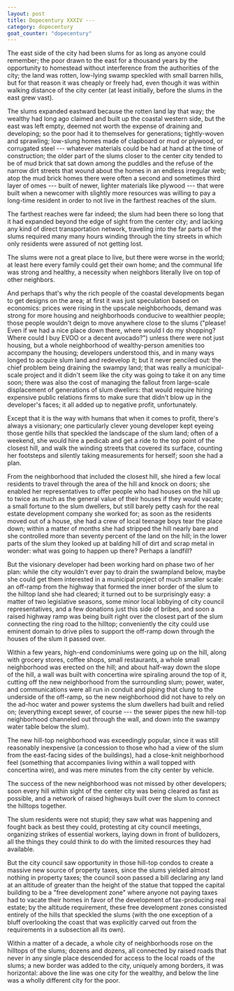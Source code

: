 ```yaml
---
layout: post
title: Dopecentury XXXIV --- 
category: dopecentury
goat_counter: "dopecentury" 
---
```


[//]: # (include_relative only works within the current directory or subdirectory.)

The east side of the city had been slums for as long as anyone could remember; the poor drawn to the east for a thousand years by the opportunity to homestead without interference from the authorities of the city; the land was rotten, low-lying swamp speckled with small barren hills, but for that reason it was cheaply or freely had, even though it was within walking distance of the city center (at least initially, before the slums in the east grew vast).

The slums expanded eastward because the rotten land lay that way; the wealthy had long ago claimed and built up the coastal western side, but the east was left empty, deemed not worth the expense of draining and developing; so the poor had it to themselves for generations; tightly-woven and sprawling; low-slung homes made of clapboard or mud or plywood, or corrugated steel --- whatever materials could be had at hand at the time of construction; the older part of the slums closer to the center city tended to be of mud brick that sat down among the puddles and the refuse of the narrow dirt streets that wound about the homes in an endless irregular web; atop the mud brick homes there were often a second and sometimes third layer of omes --- built of newer, lighter materials like plywood --- that were built when a newcomer with slightly more resources was willing to pay a long-time resident in order to not live in the farthest reaches of the slum.

The farthest reaches were far indeed; the slum had been there so long that it had expanded beyond the edge of sight from the center city; and lacking any kind of direct transportation network, traveling into the far parts of the slums required many many hours winding through the tiny streets in which only residents were assured of not getting lost.

The slums were not a great place to live, but there were worse in the world; at least here every family could get their own home; and the communal life was strong and healthy, a necessity when neighbors literally live on top of other neighbors.

And perhaps that's why the rich people of the coastal developments began to get designs on the area; at first it was just speculation based on economics: prices were rising in the upscale neighborhoods, demand was strong for more housing and neighborhoods conducive to wealthier people; those people wouldn't deign to move anywhere close to the slums ("please! Even if we had a nice place down there, where would I do my shopping? Where could I buy EVOO or a decent avocado?") unless there were not just housing, but a whole neighborhood of wealthy-person amenities too accompany the housing; developers understood this, and in many ways longed to acquire slum land and redevelop it; but it never penciled out: the chief problem being draining the swampy land; that was really a municipal-scale project and it didn't seem like the city was going to take it on any time soon; there was also the cost of managing the fallout from large-scale displacement of generations of slum dwellers: that would require hiring expensive public relations firms to make sure that didn't blow up in the developer's faces; it all added up to negative profit, unfortunately.

Except that it is the way with humans that when it comes to profit, there's always a visionary; one particularly clever young developer kept eyeing those gentle hills that speckled the landscape of the slum land; often of a weekend, she would hire a pedicab and get a ride to the top point of the closest hill, and walk the winding streets that covered its surface, counting her footsteps and silently taking measurements for herself; soon she had a plan.

From the neighborhood that included the closest hill, she hired a few local residents to travel through the area of the hill and knock on doors; she enabled her representatives to offer people who had houses on the hill up to twice as much as the general value of their houses if they would vacate; a small fortune to the slum dwellers, but still barely petty cash for the real estate development company she worked for; as soon as the residents moved out of a house, she had a crew of local teenage boys tear the place down; within a matter of months she had stripped the hill nearly bare and she controlled more than seventy percent of the land on the hill; in the lower parts of the slum they looked up at balding hill of dirt and scrap metal in wonder: what was going to happen up there? Perhaps a landfill?

But the visionary developer had been working hard on phase two of her plan: while the city wouldn't ever pay to drain the swampland below, maybe she could get them interested in a municipal project of much smaller scale: an off-ramp from the highway that formed the inner border of the slum to the hilltop land she had cleared; it turned out to be surprisingly easy: a matter of two legislative seasons, some minor local lobbying of city council representatives, and a few donations just this side of bribes, and soon a raised highway ramp was being built right over the closest part of the slum connecting the ring road to the hilltop; conveniently the city could use eminent domain to drive piles to support the off-ramp down through the houses of the slum it passed over.

Within a few years, high-end condominiums were going up on the hill, along with grocery stores, coffee shops, small restaurants, a whole small neighborhood was erected on the hill; and about half-way down the slope of the hill, a wall was built with concertina wire spiraling around the top of it, cutting off the new neighborhood from the surrounding slum; power, water, and communications were all run in conduit and piping that clung to the underside of the off-ramp, so the new neighborhood did not have to rely on the ad-hoc water and power systems the slum dwellers had built and relied on; (everything except sewer, of course --- the sewer pipes the new hill-top neighborhood channeled out through the wall, and down into the swampy water table below the slum).

The new hill-top neighborhood was exceedingly popular, since it was still reasonably inexpensive (a concession to those who had a view of the slum from the east-facing sides of the buildings), had a close-knit neighborhood feel (something that accompanies living within a wall topped with concertina wire), and was mere minutes from the city center by vehicle.

The success of the new neighborhood was not missed by other developers; soon every hill within sight of the center city was being cleared as fast as possible, and a network of raised highways built over the slum to connect the hilltops together.

The slum residents were not stupid; they saw what was happening and fought back as best they could, protesting at city council meetings, organizing strikes of essential workers, laying down in front of bulldozers, all the things they could think to do with the limited resources they had available.

But the city council saw opportunity in those hill-top condos to create a massive new source of property taxes, since the slums yielded almost nothing in property taxes; the council soon passed a bill declaring any land at an altitude of greater than the height of the statue that topped the capital building to be a "free development zone" where anyone not paying taxes had to vacate their homes in favor of the development of tax-producing real estate; by the altitude requirement, these free development zones consisted entirely of the hills that speckled the slums (with the one exception of a bluff overlooking the coast that was explicitly carved out from the requirements in a subsection all its own).

Within a matter of a decade, a whole city of neighborhoods rose on the hilltops of the slums; dozens and dozens, all connected by raised roads that never in any single place descended for access to the local roads of the slums; a new border was added to the city, uniquely among borders, it was horizontal: above the line was one city for the wealthy, and below the line was a wholly different city for the poor.







